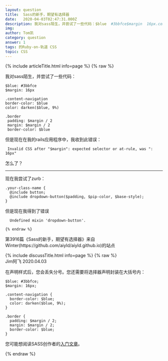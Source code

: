 ```yaml
---
layout: question
title:  Sass的新手，期望有选择器
date:   2020-04-03T02:47:31.000Z
description: 我对sass陌生，并尝试了一些代码：$blue  #3bbfce$margin  16px.content-navigationborder-...
img: 
author: Tom凯
category: question
answer: 1
tags: 的Ruby-on-轨道 CSS
topic: CSS
---
```

<div class="article-root">
  <div class="article">
    {% include articleTitle.html info=page %}
    {% raw %}
    <div class="article-content"><p><font style="vertical-align: inherit;"><font style="vertical-align: inherit;">我对sass陌生，并尝试了一些代码：</font></font></p>

<pre><code>$blue: #3bbfce<font></font>
$margin: 16px<font></font>
<font></font>
.content-navigation<font></font>
border-color: $blue<font></font>
color: darken($blue, 9%)<font></font>
<font></font>
.border<font></font>
 padding: $margin / 2<font></font>
 margin: $margin / 2<font></font>
 border-color: $blue<font></font>
</code></pre>

<p><font style="vertical-align: inherit;"><font style="vertical-align: inherit;">但是现在在我的rails应用程序中，我收到此错误：</font></font></p>

<pre><code> Invalid CSS after "$margin": expected selector or at-rule, was ": 16px"
</code></pre>

<p><font style="vertical-align: inherit;"><font style="vertical-align: inherit;">怎么了？</font></font></p>

<hr>

<p><font style="vertical-align: inherit;"><font style="vertical-align: inherit;">现在我尝试了zurb：</font></font></p>

<pre><code>.your-class-name {<font></font>
  @include button;<font></font>
  @include dropdown-button($padding, $pip-color, $base-style);<font></font>
}<font></font>
</code></pre>

<p><font style="vertical-align: inherit;"><font style="vertical-align: inherit;">但是现在我得到了错误</font></font></p>

<pre><code>  Undefined mixin 'dropdown-button'.
</code></pre></div>
    {% endraw %}
  </div>
  <p class="winter_mark">第3916篇《Sass的新手，期望有选择器》来自Winter(https://github.com/aiyld/aiyld.github.io)的站点</p>
  <div class="discuss-wrapper">
    {% include discussTitle.html info=page %}
    {% raw %}
    <div class="discuss-list">
    <div class="discuss-item">
        <div class="discuss-parent">
          <div class="discuss-meta">
            <span class="discuss-user">Jim阿飞</span>
            <span class="discuss-time">2020.04.03</span>
          </div>
          <div class="discuss-comment"><p><font style="vertical-align: inherit;"><font style="vertical-align: inherit;">在声明样式后，您会丢失分号。</font><font style="vertical-align: inherit;">您还需要将选择器声明封装在大括号内：</font></font></p>

<pre><code>$blue: #3bbfce;<font></font>
$margin: 16px;<font></font>
<font></font>
.content-navigation {<font></font>
  border-color: $blue;<font></font>
  color: darken($blue, 9%);<font></font>
}<font></font>
<font></font>
.border {<font></font>
  padding: $margin / 2;<font></font>
  margin: $margin / 2;<font></font>
  border-color: $blue;<font></font>
}<font></font>
</code></pre>

<p><font style="vertical-align: inherit;"><font style="vertical-align: inherit;">您可能想阅读</font><font style="vertical-align: inherit;">SASS创作者的</font></font><a href="http://sass-lang.com/"><font style="vertical-align: inherit;"><font style="vertical-align: inherit;">入门文章</font></font></a><font style="vertical-align: inherit;"><font style="vertical-align: inherit;">。</font></font></p></div>
        </div></div>
    </div>
    {% endraw %}
  </div>
<div>
